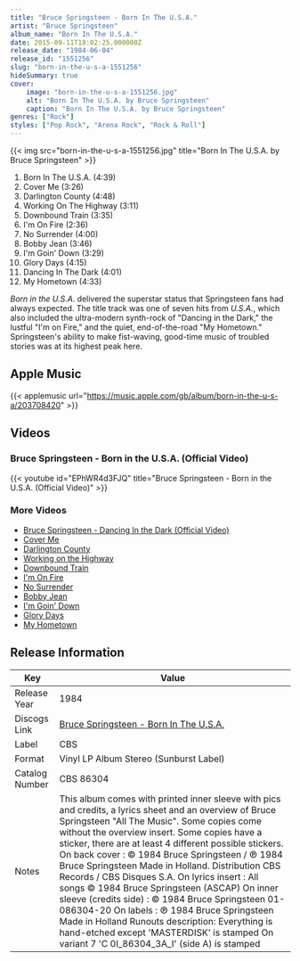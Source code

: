 ```yaml
---
title: "Bruce Springsteen - Born In The U.S.A."
artist: "Bruce Springsteen"
album_name: "Born In The U.S.A."
date: 2015-09-11T18:02:25.000000Z
release_date: "1984-06-04"
release_id: "1551256"
slug: "born-in-the-u-s-a-1551256"
hideSummary: true
cover:
    image: "born-in-the-u-s-a-1551256.jpg"
    alt: "Born In The U.S.A. by Bruce Springsteen"
    caption: "Born In The U.S.A. by Bruce Springsteen"
genres: ["Rock"]
styles: ["Pop Rock", "Arena Rock", "Rock & Roll"]
---
```


{{< img src="born-in-the-u-s-a-1551256.jpg" title="Born In The U.S.A. by Bruce Springsteen" >}}

<!-- section break -->

1. Born In The U.S.A. (4:39)
2. Cover Me (3:26)
3. Darlington County (4:48)
4. Working On The Highway (3:11)
5. Downbound Train (3:35)
6. I'm On Fire (2:36)
7. No Surrender (4:00)
8. Bobby Jean (3:46)
9. I'm Goin' Down (3:29)
10. Glory Days (4:15)
11. Dancing In The Dark (4:01)
12. My Hometown (4:33)

<!-- section break -->


<i>Born in the U.S.A.</i> delivered the superstar status that Springsteen fans had always expected. The title track was one of seven hits from <i>U.S.A.</i>, which also included the ultra-modern synth-rock of "Dancing in the Dark," the lustful "I'm on Fire," and the quiet, end-of-the-road "My Hometown." Springsteen's ability to make fist-waving, good-time music of troubled stories was at its highest peak here.



## Apple Music
{{< applemusic url="https://music.apple.com/gb/album/born-in-the-u-s-a/203708420" >}}





## Videos
### Bruce Springsteen - Born in the U.S.A. (Official Video)
{{< youtube id="EPhWR4d3FJQ" title="Bruce Springsteen - Born in the U.S.A. (Official Video)" >}}<br>

### More Videos

- [Bruce Springsteen - Dancing In the Dark (Official Video)](https://www.youtube.com/watch?v=129kuDCQtHs)
- [Cover Me](https://www.youtube.com/watch?v=s3tqIk8TPWM)
- [Darlington County](https://www.youtube.com/watch?v=1t5JvmqTx94)
- [Working on the Highway](https://www.youtube.com/watch?v=5OEA9_Gtims)
- [Downbound Train](https://www.youtube.com/watch?v=2WPJT6VZxlo)
- [I'm On Fire](https://www.youtube.com/watch?v=1VxFS5-klfk)
- [No Surrender](https://www.youtube.com/watch?v=txKhQ9cbhgo)
- [Bobby Jean](https://www.youtube.com/watch?v=iGR_Rk74tOk)
- [I'm Goin' Down](https://www.youtube.com/watch?v=FDePd-mHOL4)
- [Glory Days](https://www.youtube.com/watch?v=GLBnj159q3s)
- [My Hometown](https://www.youtube.com/watch?v=KrGi8ODOWR0)


## Release Information
|  Key           | Value                                                |
| ---------------| ---------------------------------------------------- |
| Release Year   | 1984                                   |
| Discogs Link   | [Bruce Springsteen - Born In The U.S.A.](https://www.discogs.com/release/1551256-Bruce-Springsteen-Born-In-The-USA) |
| Label          | CBS |
| Format         | Vinyl LP Album Stereo (Sunburst Label) |
| Catalog Number | CBS 86304 |
| Notes | This album comes with printed inner sleeve with pics and credits, a lyrics sheet and an overview of Bruce Springsteen "All The Music".  Some copies come without the overview insert. Some copies have a sticker, there are at least 4 different possible stickers.  On back cover : © 1984 Bruce Springsteen / ℗ 1984 Bruce Springsteen Made in Holland. Distribution CBS Records / CBS Disques S.A.  On lyrics insert : All songs © 1984 Bruce Springsteen (ASCAP)  On inner sleeve (credits side) : © 1984 Bruce Springsteen 01-086304-20  On labels : ℗ 1984 Bruce Springsteen Made in Holland  Runouts description:  Everything is hand-etched except 'MASTERDISK' is stamped On variant 7 'C 0I_86304_3A_I' (side A) is stamped |